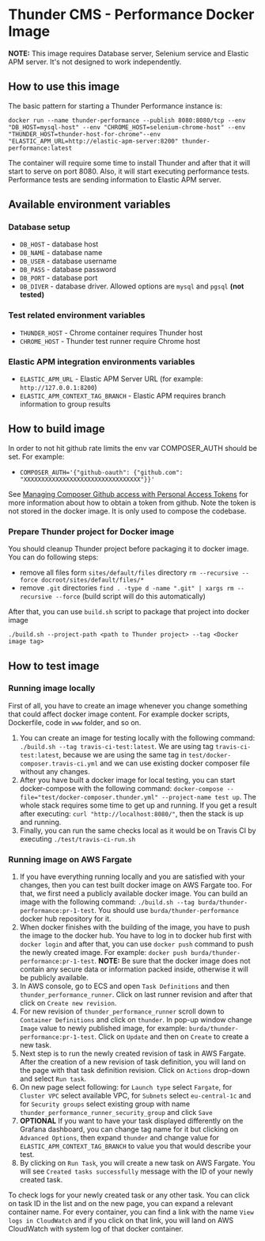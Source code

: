 # Thunder CMS - Performance Docker Image

**NOTE:** This image requires Database server, Selenium service and Elastic APM server. It's not designed to work independently.

## How to use this image

The basic pattern for starting a Thunder Performance instance is:

`docker run --name thunder-performance --publish 8080:8080/tcp --env "DB_HOST=mysql-host" --env "CHROME_HOST=selenium-chrome-host" --env "THUNDER_HOST=thunder-host-for-chrome"--env "ELASTIC_APM_URL=http://elastic-apm-server:8200" thunder-performance:latest`

The container will require some time to install Thunder and after that it will start to serve on port 8080. Also, it will start executing performance tests. Performance tests are sending information to Elastic APM server.

## Available environment variables

### Database setup

- `DB_HOST` - database host
- `DB_NAME` - database name
- `DB_USER` - database username
- `DB_PASS` - database password
- `DB_PORT` - database port
- `DB_DIVER` - database driver. Allowed options are `mysql` and `pgsql` **(not tested)**

### Test related environment variables
- `THUNDER_HOST` - Chrome container requires Thunder host
- `CHROME_HOST` - Thunder test runner require Chrome host

### Elastic APM integration environments variables
- `ELASTIC_APM_URL` - Elastic APM Server URL (for example: `http://127.0.0.1:8200`)
- `ELASTIC_APM_CONTEXT_TAG_BRANCH` - Elastic APM requires branch information to group results

## How to build image
In order to not hit github rate limits the env var COMPOSER_AUTH should be set.
For example:
- `COMPOSER_AUTH='{"github-oauth": {"github.com": "XXXXXXXXXXXXXXXXXXXXXXXXXXXXXXXXX"}}'`

See [Managing Composer Github access with Personal Access Tokens](https://www.previousnext.com.au/blog/managing-composer-github-access-personal-access-tokens)
for more information about how to obtain a token from github. Note the token is
not stored in the docker image. It is only used to compose the codebase.

### Prepare Thunder project for Docker image

You should cleanup Thunder project before packaging it to docker image. You can do following steps:

- remove all files form `sites/default/files` directory `rm --recursive --force docroot/sites/default/files/*`
- remove `.git` directories `find . -type d -name ".git" | xargs rm --recursive --force` (build script will do this automatically)

After that, you can use `build.sh` script to package that project into docker image

`./build.sh --project-path <path to Thunder project> --tag <Docker image tag>`

## How to test image

### Running image locally

First of all, you have to create an image whenever you change something that could affect docker image content. For example docker scripts, Dockerfile, code in `www` folder, and so on.

1. You can create an image for testing locally with the following command: `./build.sh --tag travis-ci-test:latest`. We are using tag `travis-ci-test:latest`, because we are using the same tag in `test/docker-composer.travis-ci.yml` and we can use existing docker composer file without any changes.
2. After you have built a docker image for local testing, you can start docker-compose with the following command: `docker-compose --file="test/docker-composer.thunder.yml" --project-name test up`. The whole stack requires some time to get up and running. If you get a result after executing: `curl "http://localhost:8080/"`, then the stack is up and running.
3. Finally, you can run the same checks local as it would be on Travis CI by executing `./test/travis-ci-run.sh`

### Running image on AWS Fargate

1. If you have everything running locally and you are satisfied with your changes, then you can test built docker image on AWS Fargate too. For that, we first need a publicly available docker image. You can build an image with the following command: `./build.sh --tag burda/thunder-performance:pr-1-test`. You should use `burda/thunder-performance` docker hub repository for it.
2. When docker finishes with the building of the image, you have to push the image to the docker hub. You have to log in to docker hub first with `docker login` and after that, you can use `docker push` command to push the newly created image. For example: `docker push burda/thunder-performance:pr-1-test`. **NOTE:** Be sure that the docker image does not contain any secure data or information packed inside, otherwise it will be publicly available.
3. In AWS console, go to ECS and open `Task Definitions` and then `thunder_performance_runner`. Click on last runner revision and after that click on `Create new revision`.
4. For new revision of `thunder_performance_runner` scroll down to `Container Definitions` and click on `thunder`. In pop-up window change `Image` value to newly published image, for example: `burda/thunder-performance:pr-1-test`. Click on `Update` and then on `Create` to create a new task.
5. Next step is to run the newly created revision of task in AWS Fargate. After the creation of a new revision of task definition, you will land on the page with that task definition revision. Click on `Actions` drop-down and select `Run task`.
6. On new page select following: for `Launch type` select `Fargate`, for `Cluster VPC` select available VPC, for `Subnets` select `eu-central-1c` and for `Security groups` select existing group with name `thunder_performance_runner_security_group` and click `Save`
7. **OPTIONAL** If you want to have your task displayed differently on the Grafana dashboard, you can change tag name for it but clicking on `Advanced Options`, then expand `thunder` and change value for `ELASTIC_APM_CONTEXT_TAG_BRANCH` to value you that would describe your test.
8. By clicking on `Run Task`, you will create a new task on AWS Fargate. You will see `Created tasks successfully` message with the ID of your newly created task.

To check logs for your newly created task or any other task. You can click on task ID in the list and on the new page, you can expand a relevant container name. For every container, you can find a link with the name `View logs in CloudWatch` and if you click on that link, you will land on AWS CloudWatch with system log of that docker container.
